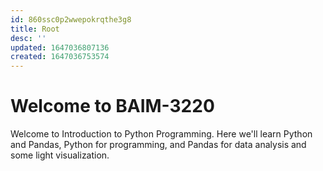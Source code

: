```yaml
---
id: 860ssc0p2wwepokrqthe3g8
title: Root
desc: ''
updated: 1647036807136
created: 1647036753574
---
```

# Welcome to BAIM-3220

Welcome to Introduction to Python Programming. Here we'll learn Python and Pandas, Python for programming, and Pandas for data analysis and some light visualization.
